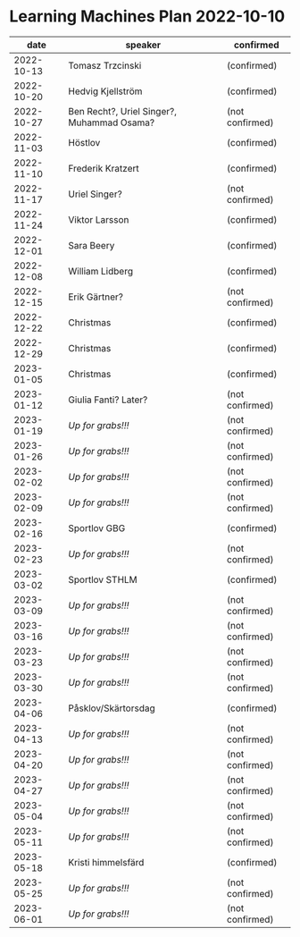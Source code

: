 # Learning Machines Plan 2022-10-10

| date | speaker                                   | confirmed      |
| ---- | ----------------------------------------- | -------------- |
| 2022-10-13 | Tomasz Trzcinski                    | (confirmed)    |
| 2022-10-20 | Hedvig Kjellström                   | (confirmed)    |
| 2022-10-27 | Ben Recht?, Uriel Singer?, Muhammad Osama? | (not confirmed) |
| 2022-11-03 | Höstlov                             | (confirmed)    |
| 2022-11-10 | Frederik Kratzert                   | (confirmed)    |
| 2022-11-17 | Uriel Singer?                       | (not confirmed) |
| 2022-11-24 | Viktor Larsson                      | (confirmed)    |
| 2022-12-01 | Sara Beery                          | (confirmed)    |
| 2022-12-08 | William Lidberg                     | (confirmed)    |
| 2022-12-15 | Erik Gärtner?                       | (not confirmed) |
| 2022-12-22 | Christmas                           | (confirmed)    |
| 2022-12-29 | Christmas                           | (confirmed)    |
| 2023-01-05 | Christmas                           | (confirmed)    |
| 2023-01-12 | Giulia Fanti? Later?                | (not confirmed) |
| 2023-01-19 | *Up for grabs!!!*                   | (not confirmed) |
| 2023-01-26 | *Up for grabs!!!*                   | (not confirmed) |
| 2023-02-02 | *Up for grabs!!!*                   | (not confirmed) |
| 2023-02-09 | *Up for grabs!!!*                   | (not confirmed) |
| 2023-02-16 | Sportlov GBG                        | (confirmed)    |
| 2023-02-23 | *Up for grabs!!!*                   | (not confirmed) |
| 2023-03-02 | Sportlov STHLM                      | (confirmed)    |
| 2023-03-09 | *Up for grabs!!!*                   | (not confirmed) |
| 2023-03-16 | *Up for grabs!!!*                   | (not confirmed) |
| 2023-03-23 | *Up for grabs!!!*                   | (not confirmed) |
| 2023-03-30 | *Up for grabs!!!*                   | (not confirmed) |
| 2023-04-06 | Påsklov/Skärtorsdag                 | (confirmed)    |
| 2023-04-13 | *Up for grabs!!!*                   | (not confirmed) |
| 2023-04-20 | *Up for grabs!!!*                   | (not confirmed) |
| 2023-04-27 | *Up for grabs!!!*                   | (not confirmed) |
| 2023-05-04 | *Up for grabs!!!*                   | (not confirmed) |
| 2023-05-11 | *Up for grabs!!!*                   | (not confirmed) |
| 2023-05-18 | Kristi himmelsfärd                  | (confirmed)    |
| 2023-05-25 | *Up for grabs!!!*                   | (not confirmed) |
| 2023-06-01 | *Up for grabs!!!*                   | (not confirmed) |
